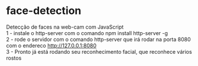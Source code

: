 # face-detection
Detecção de faces na web-cam com JavaScript                                                                                   
1 - instale o http-server com o comando npm install http-server -g                                    
2 - rode o servidor com o comando http-server que irá rodar na porta 8080 com o endereco http://127.0.0.1:8080                
3 - Pronto já está rodando seu reconhecimento facial, que reconhece vários rostos            

